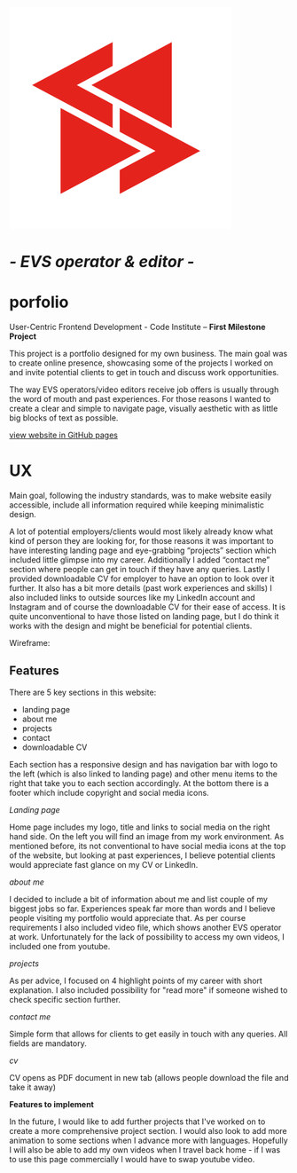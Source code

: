 ![l](assets/images/logo.jpg)

# *- EVS operator & editor -*
# **porfolio**

User-Centric Frontend Development - Code Institute
– **First Milestone Project** 

This project is a portfolio designed for my own business. The main goal was to create online presence, showcasing some of the projects I worked on and invite potential clients to get in touch and discuss work opportunities.

The way EVS operators/video editors receive job offers is usually through the word of mouth and past experiences. For those reasons I wanted to create a clear and simple to navigate page,  visually aesthetic with as little big blocks of text as possible. 

[view website in GitHub pages](https://github.com/sneachda/portfolio-milestone-1)

# UX

Main goal, following the industry standards, was to make website easily accessible, include all information required while keeping minimalistic design.

A lot of potential employers/clients would most likely already know what kind of person they are looking for, for those reasons it was important to have interesting landing page and eye-grabbing “projects” section which included little glimpse into my career.
Additionally I added “contact me” section where people can get in touch if they have any queries.
Lastly I provided downloadable CV for employer to have an option to look over it further. It also has a bit more details (past work experiences and skills)
I also included links to outside sources like my LinkedIn account and Instagram and of course the downloadable CV for their ease of access. It is quite unconventional to have those listed on landing page, but I do think it works with the design and might be beneficial for potential clients.

Wireframe:



## Features

There are 5 key sections in this website:

 - landing page
 - about me
 - projects
 - contact
 - downloadable CV
 
Each section has a responsive design and has navigation bar with logo to the left (which is also linked to landing page) and other menu items to the right that take you to each section accordingly.
At the bottom there is a footer which include copyright and social media icons.

*Landing page*

Home page includes my logo, title and links to social media on the right hand side. On the left you will find an image from my work environment.
As mentioned before, its not conventional to have social media icons at the top of the website, but looking at past experiences, I believe potential clients would appreciate fast glance on my CV or LinkedIn. 

*about me*

I decided to include a bit of information about me and list couple of my biggest jobs so far.  Experiences speak far more than words and I believe people visiting my portfolio would appreciate that. 
As per course requirements I also included video file, which shows another EVS operator at work. Unfortunately for the lack of possibility to access my own videos, I included one from youtube.

*projects*

As per advice, I focused on 4 highlight points of my career with short explanation. I also included possibility for "read more" if someone wished to check specific section further. 

*contact me*

Simple form that allows for clients to get easily in touch with any queries. All fields are mandatory.

*cv*

CV opens as PDF document in new tab (allows people download the file and take it away)

**Features to implement** 

In the future, I would like to add further projects that I've worked on to create a more comprehensive project section. I would also look to add more animation to some sections when I advance more with languages. 
Hopefully I will also be able to add my own videos when I travel back home - if I was to use this page commercially I would have to swap youtube video.
